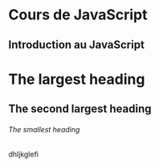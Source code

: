 # Cours de JavaScript

## Introduction au JavaScript
# The largest heading
## The second largest heading
###### The smallest heading

dhljkglefi